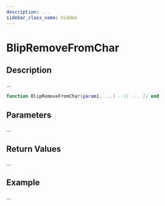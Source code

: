 ```yaml
---
description: ...
sidebar_class_name: hidden
---
```


# BlipRemoveFromChar

## Description

...

```lua
function BlipRemoveFromChar(param1, ...) --[[ ... ]] end
```

## Parameters

...

## Return Values

...

## Example

...

